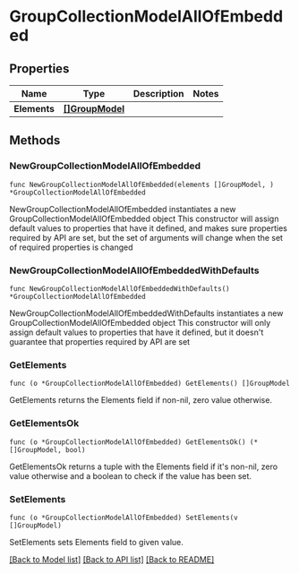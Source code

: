 # GroupCollectionModelAllOfEmbedded

## Properties

Name | Type | Description | Notes
------------ | ------------- | ------------- | -------------
**Elements** | [**[]GroupModel**](GroupModel.md) |  | 

## Methods

### NewGroupCollectionModelAllOfEmbedded

`func NewGroupCollectionModelAllOfEmbedded(elements []GroupModel, ) *GroupCollectionModelAllOfEmbedded`

NewGroupCollectionModelAllOfEmbedded instantiates a new GroupCollectionModelAllOfEmbedded object
This constructor will assign default values to properties that have it defined,
and makes sure properties required by API are set, but the set of arguments
will change when the set of required properties is changed

### NewGroupCollectionModelAllOfEmbeddedWithDefaults

`func NewGroupCollectionModelAllOfEmbeddedWithDefaults() *GroupCollectionModelAllOfEmbedded`

NewGroupCollectionModelAllOfEmbeddedWithDefaults instantiates a new GroupCollectionModelAllOfEmbedded object
This constructor will only assign default values to properties that have it defined,
but it doesn't guarantee that properties required by API are set

### GetElements

`func (o *GroupCollectionModelAllOfEmbedded) GetElements() []GroupModel`

GetElements returns the Elements field if non-nil, zero value otherwise.

### GetElementsOk

`func (o *GroupCollectionModelAllOfEmbedded) GetElementsOk() (*[]GroupModel, bool)`

GetElementsOk returns a tuple with the Elements field if it's non-nil, zero value otherwise
and a boolean to check if the value has been set.

### SetElements

`func (o *GroupCollectionModelAllOfEmbedded) SetElements(v []GroupModel)`

SetElements sets Elements field to given value.



[[Back to Model list]](../README.md#documentation-for-models) [[Back to API list]](../README.md#documentation-for-api-endpoints) [[Back to README]](../README.md)


